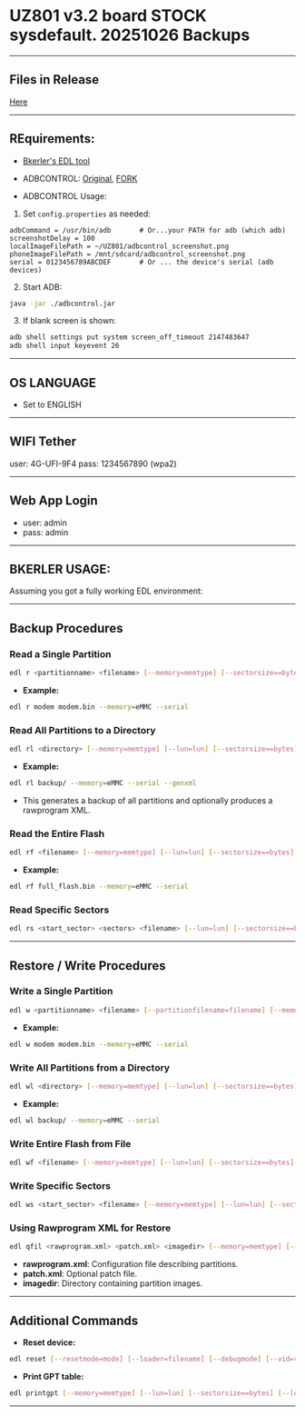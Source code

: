 # UZ801 v3.2 board STOCK sysdefault. 20251026 Backups
---
## Files in Release
[Here](https://github.com/alexandrglm/UZ801-NAND-preservation/releases/tag/main)

---

## REquirements:

* [Bkerler's EDL tool](https://github.com/bkerler/edl)

* ADBCONTROL: [Original](https://marian.schedenig.name/2014/07/03/remote-control-your-android-phone-through-adb/), [FORK](https://github.com/Radon8472/adbcontrol)

* ADBCONTROL Usage:
1. Set `config.properties` as needed:
```
adbCommand = /usr/bin/adb       # Or...your PATH for adb (which adb)
screenshotDelay = 100
localImageFilePath = ~/UZ801/adbcontrol_screenshot.png
phoneImageFilePath = /mnt/sdcard/adbcontrol_screenshot.png
serial = 0123456789ABCDEF       # Or ... the device's serial (adb devices)
```

2. Start ADB:
```bash
java -jar ./adbcontrol.jar
```
3. If blank screen is shown:
```bash
adb shell settings put system screen_off_timeout 2147483647
adb shell input keyevent 26
```

---

## OS LANGUAGE

- Set to ENGLISH

---

## WIFI Tether

user: 4G-UFI-9F4
pass: 1234567890 (wpa2)

---

## Web App Login

- user: admin
- pass: admin

---

## BKERLER USAGE:
Assuming you got a fully working EDL environment:

---

## Backup Procedures

### Read a Single Partition

```bash
edl r <partitionname> <filename> [--memory=memtype] [--sectorsize==bytes] [--lun=lun] [--loader=filename] [--debugmode] [--vid=vid] [--pid=pid] [--portname=portname] [--serial]
```

* **Example:**

```bash
edl r modem modem.bin --memory=eMMC --serial
```

### Read All Partitions to a Directory

```bash
edl rl <directory> [--memory=memtype] [--lun=lun] [--sectorsize==bytes] [--skip=partnames] [--genxml] [--skipresponse] [--loader=filename] [--debugmode] [--vid=vid] [--pid=pid] [--portname=portname] [--serial]
```

* **Example:**

```bash
edl rl backup/ --memory=eMMC --serial --genxml
```

* This generates a backup of all partitions and optionally produces a rawprogram XML.

### Read the Entire Flash

```bash
edl rf <filename> [--memory=memtype] [--lun=lun] [--sectorsize==bytes] [--loader=filename] [--debugmode] [--vid=vid] [--pid=pid] [--portname=portname] [--serial]
```

* **Example:**

```bash
edl rf full_flash.bin --memory=eMMC --serial
```

### Read Specific Sectors

```bash
edl rs <start_sector> <sectors> <filename> [--lun=lun] [--sectorsize==bytes] [--memory=memtype] [--loader=filename] [--debugmode] [--skipresponse] [--vid=vid] [--pid=pid] [--portname=portname] [--serial]
```

---

## Restore / Write Procedures

### Write a Single Partition

```bash
edl w <partitionname> <filename> [--partitionfilename=filename] [--memory=memtype] [--lun=lun] [--sectorsize==bytes] [--skipwrite] [--skipresponse] [--loader=filename] [--debugmode] [--vid=vid] [--pid=pid] [--portname=portname] [--serial]
```

* **Example:**

```bash
edl w modem modem.bin --memory=eMMC --serial
```

### Write All Partitions from a Directory

```bash
edl wl <directory> [--memory=memtype] [--lun=lun] [--sectorsize==bytes] [--skip=partnames] [--skipresponse] [--loader=filename] [--debugmode] [--vid=vid] [--pid=pid] [--portname=portname] [--serial]
```

* **Example:**

```bash
edl wl backup/ --memory=eMMC --serial
```

### Write Entire Flash from File

```bash
edl wf <filename> [--memory=memtype] [--lun=lun] [--sectorsize==bytes] [--loader=filename] [--skipresponse] [--debugmode] [--vid=vid] [--pid=pid] [--portname=portname] [--serial]
```

### Write Specific Sectors

```bash
edl ws <start_sector> <filename> [--memory=memtype] [--lun=lun] [--sectorsize==bytes] [--skipwrite] [--skipresponse] [--loader=filename] [--debugmode] [--vid=vid] [--pid=pid] [--portname=portname] [--serial]
```

### Using Rawprogram XML for Restore

```bash
edl qfil <rawprogram.xml> <patch.xml> <imagedir> [--memory=memtype] [--loader=filename] [--debugmode] [--skipresponse] [--vid=vid] [--pid=pid] [--portname=portname] [--serial]
```

* **rawprogram.xml**: Configuration file describing partitions.
* **patch.xml**: Optional patch file.
* **imagedir**: Directory containing partition images.

---

## Additional Commands

* **Reset device:**

```bash
edl reset [--resetmode=mode] [--loader=filename] [--debugmode] [--vid=vid] [--pid=pid] [--portname=portname] [--serial]
```

* **Print GPT table:**

```bash
edl printgpt [--memory=memtype] [--lun=lun] [--sectorsize==bytes] [--loader=filename] [--debugmode] [--skipresponse] [--vid=vid] [--pid=pid] [--portname=portname] [--serial]
```

---

